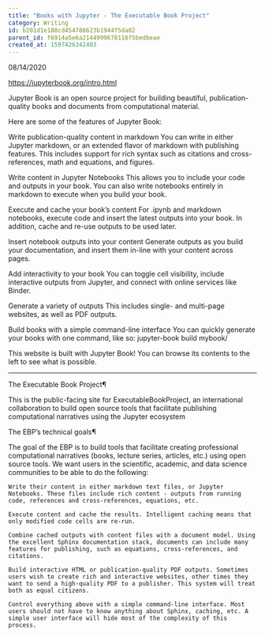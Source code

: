 ```yaml
---
title: "Books with Jupyter - The Executable Book Project"
category: Writing
id: b201d1e188cd454788623b1944f5da02
parent_id: f6914a5e6a2144999678118f5bedbeae
created_at: 1597426342403
---
```


08/14/2020

https://jupyterbook.org/intro.html

Jupyter Book is an open source project for building beautiful, publication-quality books and documents from computational material.

Here are some of the features of Jupyter Book:

Write publication-quality content in markdown
You can write in either Jupyter markdown, or an extended flavor of markdown with publishing features. This includes support for rich syntax such as citations and cross-references, math and equations, and figures.

Write content in Jupyter Notebooks
This allows you to include your code and outputs in your book. You can also write notebooks entirely in markdown to execute when you build your book.

Execute and cache your book’s content
For .ipynb and markdown notebooks, execute code and insert the latest outputs into your book. In addition, cache and re-use outputs to be used later.

Insert notebook outputs into your content
Generate outputs as you build your documentation, and insert them in-line with your content across pages.

Add interactivity to your book
You can toggle cell visibility, include interactive outputs from Jupyter, and connect with online services like Binder.

Generate a variety of outputs
This includes single- and multi-page websites, as well as PDF outputs.

Build books with a simple command-line interface
You can quickly generate your books with one command, like so: jupyter-book build mybook/

This website is built with Jupyter Book! You can browse its contents to the left to see what is possible.

---


The Executable Book Project¶

This is the public-facing site for ExecutableBookProject, an international collaboration to build open source tools that facilitate publishing computational narratives using the Jupyter ecosystem

The EBP’s technical goals¶

The goal of the EBP is to build tools that facilitate creating professional computational narratives (books, lecture series, articles, etc.) using open source tools. We want users in the scientific, academic, and data science communities to be able to do the following:

    Write their content in either markdown text files, or Jupyter Notebooks. These files include rich content - outputs from running code, references and cross-references, equations, etc.

    Execute content and cache the results. Intelligent caching means that only modified code cells are re-run.

    Combine cached outputs with content files with a document model. Using the excellent Sphinx documentation stack, documents can include many features for publishing, such as equations, cross-references, and citations.

    Build interactive HTML or publication-quality PDF outputs. Sometimes users wish to create rich and interactive websites, other times they want to send a high-quality PDF to a publisher. This system will treat both as equal citizens.

    Control everything above with a simple command-line interface. Most users should not have to know anything about Sphinx, caching, etc. A simple user interface will hide most of the complexity of this process.

    